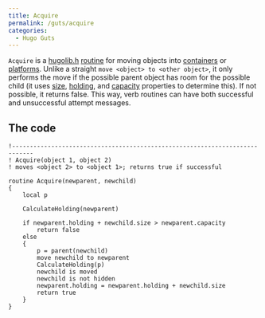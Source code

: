 ```yaml
---
title: Acquire
permalink: /guts/acquire
categories: 
  - Hugo Guts
---
```


`Acquire` is a [hugolib.h](/library/hugolib.h/)
[routine](/routines/) for moving objects into
[containers](/basics/containers-and-platforms/) or
[platforms](/basics/containers-and-platforms/). Unlike a straight
`move <object> to <other object>`, it only performs the move if the
possible parent object has room for the possible child (it uses
[size](/properties/size/), [holding](/properties/holding/), and
[capacity](/properties/capacity/) properties to determine this). If not
possible, it returns false. This way, verb routines can have both
successful and unsuccessful attempt messages.

## The code

    !----------------------------------------------------------------------------
    ! Acquire(object 1, object 2)
    ! moves <object 2> to <object 1>; returns true if successful

    routine Acquire(newparent, newchild)
    {
        local p

        CalculateHolding(newparent)

        if newparent.holding + newchild.size > newparent.capacity
            return false
        else
        {
            p = parent(newchild)
            move newchild to newparent
            CalculateHolding(p)
            newchild is moved
            newchild is not hidden
            newparent.holding = newparent.holding + newchild.size
            return true
        }
    }

